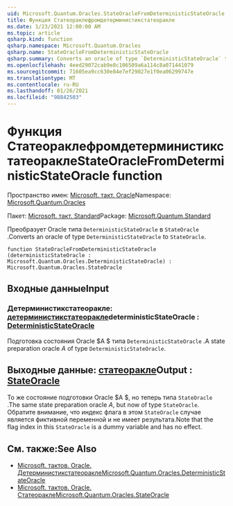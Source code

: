```yaml
---
uid: Microsoft.Quantum.Oracles.StateOracleFromDeterministicStateOracle
title: Функция Статеораклефромдетерминистикстатеоракле
ms.date: 1/23/2021 12:00:00 AM
ms.topic: article
qsharp.kind: function
qsharp.namespace: Microsoft.Quantum.Oracles
qsharp.name: StateOracleFromDeterministicStateOracle
qsharp.summary: Converts an oracle of type `DeterministicStateOracle` to `StateOracle`.
ms.openlocfilehash: 4eed29072cab9e8c106509a6a114c8a071441079
ms.sourcegitcommit: 71605ea9cc630e84e7ef29027e1f0ea06299747e
ms.translationtype: MT
ms.contentlocale: ru-RU
ms.lasthandoff: 01/26/2021
ms.locfileid: "98842503"
---
```

# <a name="stateoraclefromdeterministicstateoracle-function"></a><span data-ttu-id="6101c-102">Функция Статеораклефромдетерминистикстатеоракле</span><span class="sxs-lookup"><span data-stu-id="6101c-102">StateOracleFromDeterministicStateOracle function</span></span>

<span data-ttu-id="6101c-103">Пространство имен: [Microsoft. такт. Oracle](xref:Microsoft.Quantum.Oracles)</span><span class="sxs-lookup"><span data-stu-id="6101c-103">Namespace: [Microsoft.Quantum.Oracles](xref:Microsoft.Quantum.Oracles)</span></span>

<span data-ttu-id="6101c-104">Пакет: [Microsoft. такт. Standard](https://nuget.org/packages/Microsoft.Quantum.Standard)</span><span class="sxs-lookup"><span data-stu-id="6101c-104">Package: [Microsoft.Quantum.Standard](https://nuget.org/packages/Microsoft.Quantum.Standard)</span></span>


<span data-ttu-id="6101c-105">Преобразует Oracle типа `DeterministicStateOracle` в `StateOracle` .</span><span class="sxs-lookup"><span data-stu-id="6101c-105">Converts an oracle of type `DeterministicStateOracle` to `StateOracle`.</span></span>

```qsharp
function StateOracleFromDeterministicStateOracle (deterministicStateOracle : Microsoft.Quantum.Oracles.DeterministicStateOracle) : Microsoft.Quantum.Oracles.StateOracle
```


## <a name="input"></a><span data-ttu-id="6101c-106">Входные данные</span><span class="sxs-lookup"><span data-stu-id="6101c-106">Input</span></span>

### <a name="deterministicstateoracle--deterministicstateoracle"></a><span data-ttu-id="6101c-107">Детерминистикстатеоракле: [детерминистикстатеоракле](xref:Microsoft.Quantum.Oracles.DeterministicStateOracle)</span><span class="sxs-lookup"><span data-stu-id="6101c-107">deterministicStateOracle : [DeterministicStateOracle](xref:Microsoft.Quantum.Oracles.DeterministicStateOracle)</span></span>

<span data-ttu-id="6101c-108">Подготовка состояния Oracle $A $ типа `DeterministicStateOracle` .</span><span class="sxs-lookup"><span data-stu-id="6101c-108">A state preparation oracle $A$ of type `DeterministicStateOracle`.</span></span>



## <a name="output--stateoracle"></a><span data-ttu-id="6101c-109">Выходные данные: [статеоракле](xref:Microsoft.Quantum.Oracles.StateOracle)</span><span class="sxs-lookup"><span data-stu-id="6101c-109">Output : [StateOracle](xref:Microsoft.Quantum.Oracles.StateOracle)</span></span>

<span data-ttu-id="6101c-110">То же состояние подготовки Oracle $A $, но теперь типа `StateOracle` .</span><span class="sxs-lookup"><span data-stu-id="6101c-110">The same state preparation oracle $A$, but now of type `StateOracle`.</span></span> <span data-ttu-id="6101c-111">Обратите внимание, что индекс флага в этом `StateOracle` случае является фиктивной переменной и не имеет результата.</span><span class="sxs-lookup"><span data-stu-id="6101c-111">Note that the flag index in this `StateOracle` is a dummy variable and has no effect.</span></span>

## <a name="see-also"></a><span data-ttu-id="6101c-112">См. также:</span><span class="sxs-lookup"><span data-stu-id="6101c-112">See Also</span></span>

- [<span data-ttu-id="6101c-113">Microsoft. тактов. Oracle. Детерминистикстатеоракле</span><span class="sxs-lookup"><span data-stu-id="6101c-113">Microsoft.Quantum.Oracles.DeterministicStateOracle</span></span>](xref:Microsoft.Quantum.Oracles.DeterministicStateOracle)
- [<span data-ttu-id="6101c-114">Microsoft. тактов. Oracle. Статеоракле</span><span class="sxs-lookup"><span data-stu-id="6101c-114">Microsoft.Quantum.Oracles.StateOracle</span></span>](xref:Microsoft.Quantum.Oracles.StateOracle)